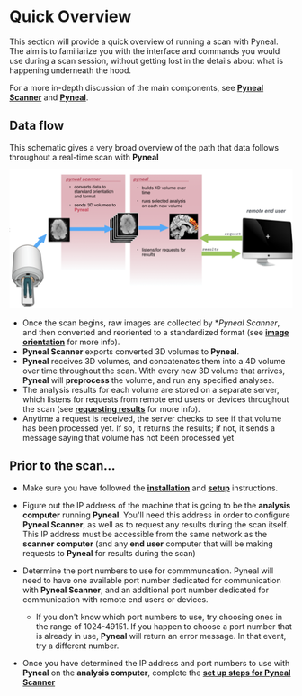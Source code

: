 # Quick Overview
This section will provide a quick overview of running a scan with Pyneal. The aim is to  familiarize you with the interface and commands you would use during a scan session, without getting lost in the details about what is happening underneath the hood. 

For a more in-depth discussion of the main components, see [**Pyneal Scanner**](/pynealScanner.md) and [**Pyneal**](/pyneal.md).

## Data flow
This schematic gives a very broad overview of the path that data follows throughout a real-time scan with **Pyneal**

![](images/overview.png)

* Once the scan begins, raw images are collected by **Pyneal Scanner*, and then converted and reoriented to a standardized format (see [**image orientation**](/imageOrientation.md) for more info). 
* **Pyneal Scanner** exports converted 3D volumes to **Pyneal**.
* **Pyneal** receives 3D volumes, and concatenates them into a 4D volume over time throughout the scan. With every new 3D volume that arrives, **Pyneal** will **preprocess** the volume, and run any specified analyses. 
* The analysis results for each volume are stored on a separate server, which listens for requests from remote end users or devices throughout the scan (see [**requesting results**](/pyneal.md#requesting-results) for more info). 
* Anytime a request is received, the server checks to see if that volume has been processed yet. If so, it returns the results; if not, it sends a message saying that volume has not been processed yet


## Prior to the scan...

* Make sure you have followed the [**installation**](/installation.md) and [**setup**](/setup.md) instructions. 

* Figure out the IP address of the machine that is going to be the **analysis computer** running **Pyneal**. You'll need this address in order to configure **Pyneal Scanner**, as well as to request any results during the scan itself. This IP address must be accessible from the same network as the **scanner computer** (and any **end user** computer that will be making requests to **Pyneal** for results during the scan)

* Determine the port numbers to use for commmuncation. Pyneal will need to have one available port number dedicated for communication with **Pyneal Scanner**, and an additional port number dedicated for communication with remote end users or devices. 
	* If you don't know which port numbers to use, try choosing ones in the range of 1024-49151. If you happen to choose a port number that is already in use, **Pyneal** will return an error message. In that event, try a different number. 

* Once you have determined the IP address and port numbers to use with **Pyneal** on the **analysis computer**, complete the [**set up steps for Pyneal Scanner**](/setup.md#pyneal-scanner)
